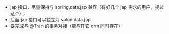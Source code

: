 

* jap 接口，尽量保持与 spring.data.jap 兼容（有好几个 jap 需求的用户，提过这个）；
* 后面 jap 接口可以独立为  solon.data.jap
* 要完成与 @Tran 的事务对接（能与其它 orm 同时存在）